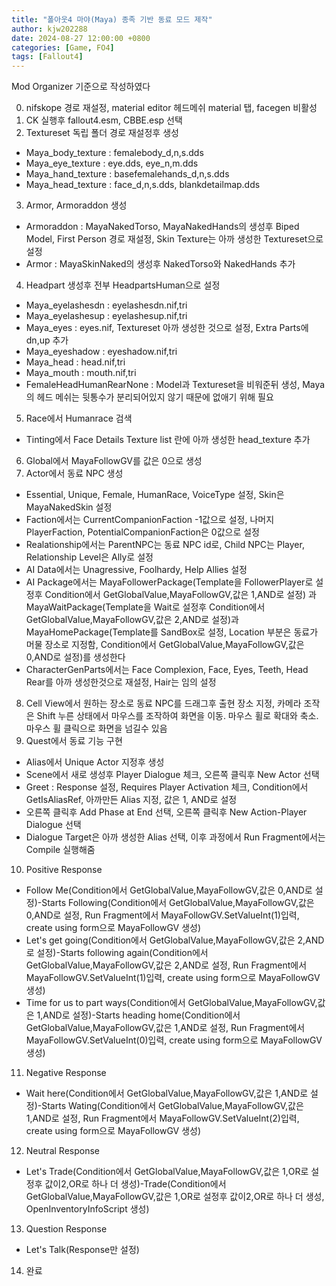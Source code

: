 ```yaml
---
title: "폴아웃4 마야(Maya) 종족 기반 동료 모드 제작"
author: kjw202288
date: 2024-08-27 12:00:00 +0800
categories: [Game, FO4]
tags: [Fallout4]
---
```


Mod Organizer 기준으로 작성하였다

0. nifskope 경로 재설정, material editor 헤드메쉬 material 탭,  facegen 비활성
1. CK 실행후 fallout4.esm, CBBE.esp 선택
2. Textureset 독립 폴더 경로 재설정후 생성
- Maya_body_texture : femalebody_d,n,s.dds
- Maya_eye_texture : eye.dds, eye_n,m.dds
- Maya_hand_texture : basefemalehands_d,n,s.dds
- Maya_head_texture : face_d,n,s.dds, blankdetailmap.dds 
3. Armor, Armoraddon 생성
- Armoraddon : MayaNakedTorso, MayaNakedHands의 생성후 Biped Model, First Person 경로 재설정, Skin Texture는 아까 생성한 Textureset으로 설정
- Armor : MayaSkinNaked의 생성후 NakedTorso와 NakedHands 추가
4. Headpart 생성후 전부 HeadpartsHuman으로 설정
- Maya_eyelashesdn : eyelashesdn.nif,tri 
- Maya_eyelashesup : eyelashesup.nif,tri
- Maya_eyes : eyes.nif, Textureset 아까 생성한 것으로 설정, Extra Parts에 dn,up 추가
- Maya_eyeshadow : eyeshadow.nif,tri
- Maya_head : head.nif,tri
- Maya_mouth : mouth.nif,tri
- FemaleHeadHumanRearNone : Model과 Textureset을 비워준뒤 생성, Maya의 헤드 메쉬는 뒷통수가 분리되어있지 않기 때문에 없애기 위해 필요
5. Race에서 Humanrace 검색
- Tinting에서 Face Details Texture list 란에 아까 생성한 head_texture 추가
6. Global에서 MayaFollowGV를 값은 0으로 생성
7. Actor에서 동료 NPC 생성
- Essential, Unique, Female, HumanRace, VoiceType 설정, Skin은 MayaNakedSkin 설정
- Faction에서는 CurrentCompanionFaction -1값으로 설정, 나머지 PlayerFaction, PotentialCompanionFaction은 0값으로 설정
- Realationship에서는 ParentNPC는 동료 NPC id로, Child NPC는 Player, Relationship Level은 Ally로 설정
- AI Data에서는 Unagressive, Foolhardy, Help Allies 설정
- AI Package에서는 MayaFollowerPackage(Template을 FollowerPlayer로 설정후 Condition에서 GetGlobalValue,MayaFollowGV,값은 1,AND로 설정)
과 MayaWaitPackage(Template을 Wait로 설정후 Condition에서 GetGlobalValue,MayaFollowGV,값은 2,AND로 설정)과 MayaHomePackage(Template를 SandBox로 설정, Location 부분은 동료가 머물 장소로 지정함, Condition에서 GetGlobalValue,MayaFollowGV,값은 0,AND로 설정)를 생성한다
- CharacterGenParts에서는 Face Complexion, Face, Eyes, Teeth, Head Rear를 아까 생성한것으로 재설정, Hair는 임의 설정
8. Cell View에서 원하는 장소로 동료 NPC를 드래그후 출현 장소 지정, 카메라 조작은 Shift 누른 상태에서 마우스를 조작하여 화면을 이동. 마우스 휠로 확대와 축소. 마우스 휠 클릭으로 화면을 넘길수 있음
9. Quest에서 동료 기능 구현
- Alias에서 Unique Actor 지정후 생성
- Scene에서 새로 생성후 Player Dialogue 체크, 오른쪽 클릭후 New Actor 선택
- Greet : Response 설정, Requires Player Activation 체크, Condition에서 GetIsAliasRef, 아까만든 Alias 지정, 값은 1, AND로 설정
- 오른쪽 클릭후 Add Phase at End 선택, 오른쪽 클릭후 New Action-Player Dialogue 선택
- Dialogue Target은 아까 생성한 Alias 선택, 이후 과정에서 Run Fragment에서는 Compile 실행해줌
10. Positive Response
- Follow Me(Condition에서 GetGlobalValue,MayaFollowGV,값은 0,AND로 설정)-Starts Following(Condition에서 GetGlobalValue,MayaFollowGV,값은 0,AND로 설정, Run Fragment에서 MayaFollowGV.SetValueInt(1)입력, create using form으로 MayaFollowGV 생성)
- Let's get going(Condition에서 GetGlobalValue,MayaFollowGV,값은 2,AND로 설정)-Starts following again(Condition에서 GetGlobalValue,MayaFollowGV,값은 2,AND로 설정, Run Fragment에서 MayaFollowGV.SetValueInt(1)입력, create using form으로 MayaFollowGV 생성)
- Time for us to part ways(Condition에서 GetGlobalValue,MayaFollowGV,값은 1,AND로 설정)-Starts heading home(Condition에서 GetGlobalValue,MayaFollowGV,값은 1,AND로 설정, Run Fragment에서 MayaFollowGV.SetValueInt(0)입력, create using form으로 MayaFollowGV 생성)
11. Negative Response
- Wait here(Condition에서 GetGlobalValue,MayaFollowGV,값은 1,AND로 설정)-Starts Wating(Condition에서 GetGlobalValue,MayaFollowGV,값은 1,AND로 설정, Run Fragment에서 MayaFollowGV.SetValueInt(2)입력, create using form으로 MayaFollowGV 생성)
12. Neutral Response
- Let's Trade(Condition에서 GetGlobalValue,MayaFollowGV,값은 1,OR로 설정후 값이2,OR로 하나 더 생성)-Trade(Condition에서 GetGlobalValue,MayaFollowGV,값은 1,OR로 설정후 값이2,OR로 하나 더 생성, OpenInventoryInfoScript 생성)
13. Question Response
- Let's Talk(Response만 설정)
14. 완료
